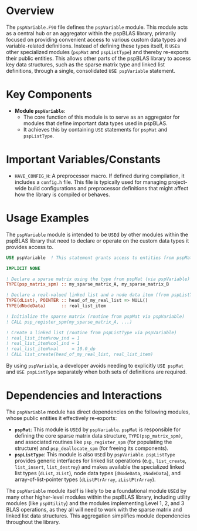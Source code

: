 # Overview

The `pspVariable.F90` file defines the `pspVariable` module. This module acts as a central hub or an aggregator within the pspBLAS library, primarily focused on providing convenient access to various custom data types and variable-related definitions. Instead of defining these types itself, it `USE`s other specialized modules (`pspMat` and `pspListType`) and thereby re-exports their public entities. This allows other parts of the pspBLAS library to access key data structures, such as the sparse matrix type and linked list definitions, through a single, consolidated `USE pspVariable` statement.

# Key Components

*   **Module `pspVariable`**:
    *   The core function of this module is to serve as an aggregator for modules that define important data types used in pspBLAS.
    *   It achieves this by containing `USE` statements for `pspMat` and `pspListType`.

# Important Variables/Constants

*   `HAVE_CONFIG_H`: A preprocessor macro. If defined during compilation, it includes a `config.h` file. This file is typically used for managing project-wide build configurations and preprocessor definitions that might affect how the library is compiled or behaves.

# Usage Examples

The `pspVariable` module is intended to be `USE`d by other modules within the pspBLAS library that need to declare or operate on the custom data types it provides access to.

```fortran
USE pspVariable  ! This statement grants access to entities from pspMat and pspListType

IMPLICIT NONE

! Declare a sparse matrix using the type from pspMat (via pspVariable)
TYPE(psp_matrix_spm) :: my_sparse_matrix_A, my_sparse_matrix_B

! Declare a real-valued linked list and a node data item (from pspListType via pspVariable)
TYPE(dList), POINTER :: head_of_my_real_list => NULL()
TYPE(dNodeData)      :: real_list_item

! Initialize the sparse matrix (routine from pspMat via pspVariable)
! CALL psp_register_spm(my_sparse_matrix_A, ...)

! Create a linked list (routine from pspListType via pspVariable)
! real_list_item%row_ind = 1
! real_list_item%col_ind = 1
! real_list_item%val     = 10.0_dp
! CALL list_create(head_of_my_real_list, real_list_item)
```
By using `pspVariable`, a developer avoids needing to explicitly `USE pspMat` and `USE pspListType` separately when both sets of definitions are required.

# Dependencies and Interactions

The `pspVariable` module has direct dependencies on the following modules, whose public entities it effectively re-exports:

*   **`pspMat`**: This module is `USE`d by `pspVariable`. `pspMat` is responsible for defining the core sparse matrix data structure, `TYPE(psp_matrix_spm)`, and associated routines like `psp_register_spm` (for populating the structure) and `psp_deallocate_spm` (for freeing its components).
*   **`pspListType`**: This module is also `USE`d by `pspVariable`. `pspListType` provides generic interfaces for linked list operations (e.g., `list_create`, `list_insert`, `list_destroy`) and makes available the specialized linked list types (`dList`, `zList`), node data types (`dNodeData`, `zNodeData`), and array-of-list-pointer types (`dListPtrArray`, `zListPtrArray`).

The `pspVariable` module itself is likely to be a foundational module `USE`d by many other higher-level modules within the pspBLAS library, including utility modules (like `pspUtility`) and the modules implementing Level 1, 2, and 3 BLAS operations, as they all will need to work with the sparse matrix and linked list data structures. This aggregation simplifies module dependencies throughout the library.
